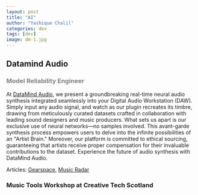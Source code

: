 ```yaml
---
layout: post
title: "AI"
author: "Yashique Chalil"
categories: dev
tags: [dev]
image: dm-1.jpg
---
```


## Datamind Audio
<h3 style="color: gray;">Model Reliability Engineer</h3>

At <a href="https://datamindaudio.ai/">DataMind Audio</a>, we present a groundbreaking real-time neural audio synthesis integrated seamlessly into your Digital Audio Workstation (DAW). Simply input any audio signal, and watch as our plugin recreates its timbre, drawing from meticulously curated datasets crafted in collaboration with leading sound designers and music producers. What sets us apart is our exclusive use of neural networks—no samples involved. This avant-garde synthesis process empowers users to delve into the infinite possibilities of an "Artist Brain." Moreover, our platform is committed to ethical sourcing, guaranteeing that artists receive proper compensation for their invaluable contributions to the dataset. Experience the future of audio synthesis with DataMind Audio.

Articles: <a href="https://gearspace.com/board/product-alerts-older-than-2-months/1425481-datamind-audio-unveils-virtual-ai-instrument-ethically-sourced-artist-brains.html">Gearspace</a>, <a href="https://www.musicradar.com/news/datamind-audio-combobulator">Music Radar</a>

### Music Tools Workshop at Creative Tech Scotland



